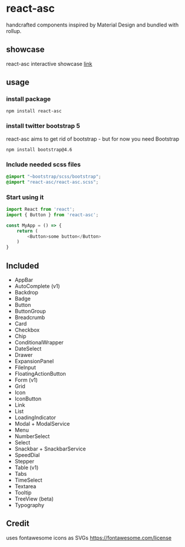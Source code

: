 # react-asc
handcrafted components inspired by Material Design and bundled with rollup.


## showcase
react-asc interactive showcase [link](https://react-asc.netlify.app)


## usage

### install package
`npm install react-asc`


### install twitter bootstrap 5
react-asc aims to get rid of bootstrap - but for now you need Bootstrap

`npm install bootstrap@4.6`


### Include needed scss files

```scss
@import "~bootstrap/scss/bootstrap";
@import "react-asc/react-asc.scss";
```


### Start using it
```js
import React from 'react';
import { Button } from 'react-asc';

const MyApp = () => {
	return (
		<Button>some button</Button>
	)
}
```


## Included

- AppBar
- AutoComplete (v1)
- Backdrop
- Badge
- Button
- ButtonGroup
- Breadcrumb
- Card
- Checkbox
- Chip
- ConditionalWrapper
- DateSelect
- Drawer
- ExpansionPanel
- FileInput
- FloatingActionButton
- Form (v1)
- Grid
- Icon
- IconButton
- Link
- List
- LoadingIndicator
- Modal + ModalService
- Menu
- NumberSelect
- Select
- Snackbar + SnackbarService
- SpeedDial
- Stepper
- Table (v1)
- Tabs
- TimeSelect
- Textarea
- Tooltip
- TreeView (beta)
- Typography


## Credit 

uses fontawesome icons as SVGs
https://fontawesome.com/license
